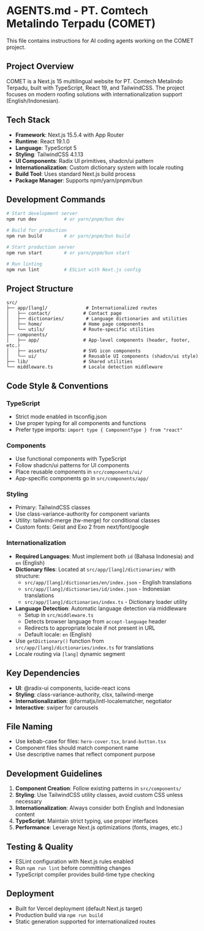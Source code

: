 # AGENTS.md - PT. Comtech Metalindo Terpadu (COMET)

This file contains instructions for AI coding agents working on the COMET project.

## Project Overview

COMET is a Next.js 15 multilingual website for PT. Comtech Metalindo Terpadu, built with TypeScript, React 19, and TailwindCSS. The project focuses on modern roofing solutions with internationalization support (English/Indonesian).

## Tech Stack

- **Framework**: Next.js 15.5.4 with App Router
- **Runtime**: React 19.1.0
- **Language**: TypeScript 5
- **Styling**: TailwindCSS 4.1.13
- **UI Components**: Radix UI primitives, shadcn/ui pattern
- **Internationalization**: Custom dictionary system with locale routing
- **Build Tool**: Uses standard Next.js build process
- **Package Manager**: Supports npm/yarn/pnpm/bun

## Development Commands

```bash
# Start development server
npm run dev          # or yarn/pnpm/bun dev

# Build for production
npm run build        # or yarn/pnpm/bun build

# Start production server
npm run start        # or yarn/pnpm/bun start

# Run linting
npm run lint         # ESLint with Next.js config
```

## Project Structure

```
src/
├── app/[lang]/              # Internationalized routes
│   ├── contact/            # Contact page
│   ├── dictionaries/        # Language dictionaries and utilities
│   ├── home/               # Home page components
│   └── utils/              # Route-specific utilities
├── components/
│   ├── app/                # App-level components (header, footer, etc.)
│   ├── assets/             # SVG icon components
│   └── ui/                 # Reusable UI components (shadcn/ui style)
├── lib/                    # Shared utilities
└── middleware.ts           # Locale detection middleware
```

## Code Style & Conventions

### TypeScript
- Strict mode enabled in tsconfig.json
- Use proper typing for all components and functions
- Prefer type imports: `import type { ComponentType } from "react"`

### Components
- Use functional components with TypeScript
- Follow shadcn/ui patterns for UI components
- Place reusable components in `src/components/ui/`
- App-specific components go in `src/components/app/`

### Styling
- Primary: TailwindCSS classes
- Use class-variance-authority for component variants
- Utility: tailwind-merge (tw-merge) for conditional classes
- Custom fonts: Geist and Exo 2 from next/font/google

### Internationalization
- **Required Languages**: Must implement both `id` (Bahasa Indonesia) and `en` (English)
- **Dictionary files**: Located at `src/app/[lang]/dictionaries/` with structure:
  - `src/app/[lang]/dictionaries/en/index.json` - English translations
  - `src/app/[lang]/dictionaries/id/index.json` - Indonesian translations
  - `src/app/[lang]/dictionaries/index.ts` - Dictionary loader utility
- **Language Detection**: Automatic language detection via middleware
  - Setup in `src/middleware.ts`
  - Detects browser language from `accept-language` header
  - Redirects to appropriate locale if not present in URL
  - Default locale: `en` (English)
- Use `getDictionary()` function from `src/app/[lang]/dictionaries/index.ts` for translations
- Locale routing via `[lang]` dynamic segment

## Key Dependencies

- **UI**: @radix-ui components, lucide-react icons
- **Styling**: class-variance-authority, clsx, tailwind-merge
- **Internationalization**: @formatjs/intl-localematcher, negotiator
- **Interactive**: swiper for carousels

## File Naming
- Use kebab-case for files: `hero-cover.tsx`, `brand-button.tsx`
- Component files should match component name
- Use descriptive names that reflect component purpose

## Development Guidelines

1. **Component Creation**: Follow existing patterns in `src/components/`
2. **Styling**: Use TailwindCSS utility classes, avoid custom CSS unless necessary
3. **Internationalization**: Always consider both English and Indonesian content
4. **TypeScript**: Maintain strict typing, use proper interfaces
5. **Performance**: Leverage Next.js optimizations (fonts, images, etc.)

## Testing & Quality

- ESLint configuration with Next.js rules enabled
- Run `npm run lint` before committing changes
- TypeScript compiler provides build-time type checking

## Deployment

- Built for Vercel deployment (default Next.js target)
- Production build via `npm run build`
- Static generation supported for internationalized routes
